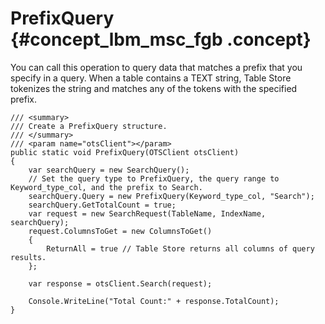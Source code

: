 # PrefixQuery {#concept_lbm_msc_fgb .concept}

You can call this operation to query data that matches a prefix that you specify in a query. When a table contains a TEXT string, Table Store tokenizes the string and matches any of the tokens with the specified prefix.

```
/// <summary>
/// Create a PrefixQuery structure.
/// </summary>
/// <param name="otsClient"></param>
public static void PrefixQuery(OTSClient otsClient)
{
    var searchQuery = new SearchQuery();
    // Set the query type to PrefixQuery, the query range to Keyword_type_col, and the prefix to Search.
    searchQuery.Query = new PrefixQuery(Keyword_type_col, "Search");
    searchQuery.GetTotalCount = true;
    var request = new SearchRequest(TableName, IndexName, searchQuery);
    request.ColumnsToGet = new ColumnsToGet()
    {
        ReturnAll = true // Table Store returns all columns of query results.
    };

    var response = otsClient.Search(request);

    Console.WriteLine("Total Count:" + response.TotalCount);
}
```

